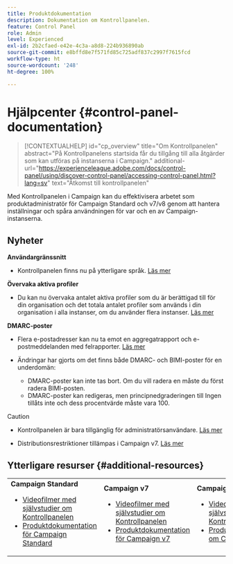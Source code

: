 ```yaml
---
title: Produktdokumentation
description: Dokumentation om Kontrollpanelen.
feature: Control Panel
role: Admin
level: Experienced
exl-id: 2b2cfaed-e42e-4c3a-a8d8-224b936890ab
source-git-commit: e8bffd8e7f571fd85c725adf837c2997f7615fcd
workflow-type: ht
source-wordcount: '248'
ht-degree: 100%

---
```


# Hjälpcenter {#control-panel-documentation}

>[!CONTEXTUALHELP]
>id="cp_overview"
>title="Om Kontrollpanelen"
>abstract="På Kontrollpanelens startsida får du tillgång till alla åtgärder som kan utföras på instanserna i Campaign."
>additional-url="https://experienceleague.adobe.com/docs/control-panel/using/discover-control-panel/accessing-control-panel.html?lang=sv" text="Åtkomst till kontrollpanelen"

Med Kontrollpanelen i Campaign kan du effektivisera arbetet som produktadministratör för Campaign Standard och v7/v8 genom att hantera inställningar och spåra användningen för var och en av Campaign-instanserna.

## Nyheter

**Användargränssnitt**

* Kontrollpanelen finns nu på ytterligare språk. [Läs mer](discover/using/discovering-the-interface.md#supported-languages-languages)

**Övervaka aktiva profiler**

* Du kan nu övervaka antalet aktiva profiler som du är berättigad till för din organisation och det totala antalet profiler som används i din organisation i alla instanser, om du använder flera instanser. [Läs mer](performance-monitoring/using/active-profiles-monitoring.md)

**DMARC-poster**

* Flera e-postadresser kan nu ta emot en aggregatrapport och e-postmeddelanden med felrapporter. [Läs mer](subdomains-certificates/using/dmarc.md)
* Ändringar har gjorts om det finns både DMARC- och BIMI-poster för en underdomän:

   * DMARC-poster kan inte tas bort. Om du vill radera en måste du först radera BIMI-posten.
   * DMARC-poster kan redigeras, men principnedgraderingen till Ingen tillåts inte och dess procentvärde måste vara 100.

>[!CAUTION]
>
>* Kontrollpanelen är bara tillgänglig för administratörsanvändare. [Läs mer](https://experienceleague.adobe.com/docs/control-panel/using/discover-control-panel/managing-permissions.html?lang=sv#discover-control-panel)
>
>* Distributionsrestriktioner tillämpas i Campaign v7. [Läs mer](faq.md#v7-restrictions)

## Ytterligare resurser {#additional-resources}

<table>
    <tr>
        <td><b>Campaign Standard</b><br/>
        <ul>
            <li><a href="https://experienceleague.adobe.com/docs/campaign-standard-learn/control-panel/control-panel-overview.html?lang=sv">Videofilmer med självstudier om Kontrollpanelen</a></li>
            <li><a href="https://experienceleague.adobe.com/docs/campaign-standard/using/campaign-standard-home.html?lang=sv">Produktdokumentation för Campaign Standard</a></li>
        </ul>
        </td>
        <td><b>Campaign v7</b><br/>
        <ul>
            <li><a href="https://experienceleague.adobe.com/docs/campaign-classic-learn/control-panel/control-panel-overview.html?lang=sv">Videofilmer med självstudier om Kontrollpanelen</a></li>
            <li><a href="https://experienceleague.adobe.com/docs/campaign-classic/using/campaign-classic-home.html?lang=sv">Produktdokumentation för Campaign v7</a></li>
        </ul>
        </td>
        <td><b>Campaign v8</b><br/>
        <ul>
            <li><a href="https://experienceleague.adobe.com/docs/campaign-learn/control-panel/control-panel-overview.html?lang=sv">Videofilmer med självstudier om Kontrollpanelen</a></li>
            <li><a href="https://experienceleague.adobe.com/docs/campaign/campaign-v8/campaign-home.html?lang=sv">Produktdokumentation om Campaign v8</a></li>
        </ul>
        </td>
    </tr>
</table>
